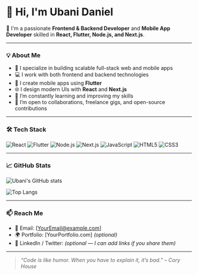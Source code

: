 # 👋 Hi, I'm Ubani Daniel

🚀 I'm a passionate **Frontend & Backend Developer** and **Mobile App Developer** skilled in **React, Flutter, Node.js, and Next.js**.

---

### 💡 About Me

- 🎯 I specialize in building scalable full-stack web and mobile apps
- 💻 I work with both frontend and backend technologies
- 📱 I create mobile apps using **Flutter**
- 🌐 I design modern UIs with **React** and **Next.js**
- 🧠 I’m constantly learning and improving my skills
- 🤝 I’m open to collaborations, freelance gigs, and open-source contributions

---

### 🛠️ Tech Stack

![React](https://img.shields.io/badge/-React-61DAFB?style=for-the-badge&logo=react&logoColor=black)
![Flutter](https://img.shields.io/badge/-Flutter-02569B?style=for-the-badge&logo=flutter&logoColor=white)
![Node.js](https://img.shields.io/badge/-Node.js-339933?style=for-the-badge&logo=nodedotjs&logoColor=white)
![Next.js](https://img.shields.io/badge/-Next.js-000000?style=for-the-badge&logo=nextdotjs&logoColor=white)
![JavaScript](https://img.shields.io/badge/-JavaScript-F7DF1E?style=for-the-badge&logo=javascript&logoColor=black)
![HTML5](https://img.shields.io/badge/-HTML5-E34F26?style=for-the-badge&logo=html5&logoColor=white)
![CSS3](https://img.shields.io/badge/-CSS3-1572B6?style=for-the-badge&logo=css3)

---

### 📈 GitHub Stats

![Ubani's GitHub stats](https://github-readme-stats.vercel.app/api?username=danielubani&show_icons=true&theme=radical)

![Top Langs](https://github-readme-stats.vercel.app/api/top-langs/?username=danielubani&layout=compact&theme=radical)

---

### 📫 Reach Me

- 📧 Email: [YourEmail@example.com]
- 🌍 Portfolio: [YourPortfolio.com] *(optional)*
- 🔗 LinkedIn / Twitter: *(optional — I can add links if you share them)*

---

> _“Code is like humor. When you have to explain it, it’s bad.” – Cory House_

